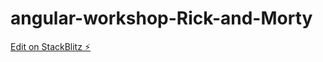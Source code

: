 # angular-workshop-Rick-and-Morty

[Edit on StackBlitz ⚡️](https://stackblitz.com/edit/angular-tx5gqc)
